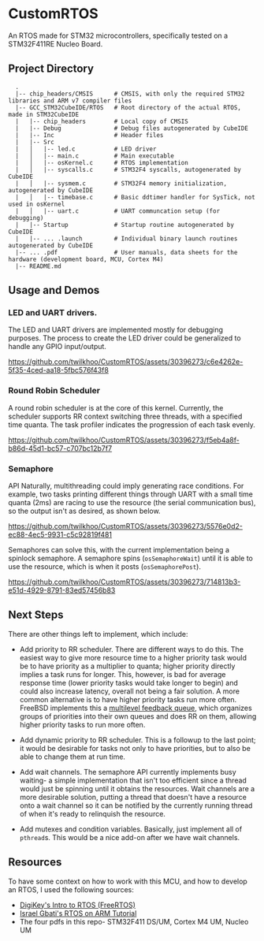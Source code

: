 # CustomRTOS
An RTOS made for STM32 microcontrollers, specifically tested on a STM32F411RE Nucleo Board.

## Project Directory
```
  .
  |-- chip_headers/CMSIS      # CMSIS, with only the required STM32 libraries and ARM v7 compiler files
  |-- GCC_STM32CubeIDE/RTOS   # Root directory of the actual RTOS, made in STM32CubeIDE
  |   |-- chip_headers        # Local copy of CMSIS
  |   |-- Debug               # Debug files autogenerated by CubeIDE
  |   |-- Inc                 # Header files
  |   |-- Src
  |   │   |-- led.c           # LED driver
  |   │   |-- main.c          # Main executable
  |   │   |-- osKernel.c      # RTOS implementation
  |   │   |-- syscalls.c      # STM32F4 syscalls, autogenerated by CubeIDE
  |   │   |-- sysmem.c        # STM32F4 memory initialization, autogenerated by CubeIDE
  |   │   |-- timebase.c      # Basic ddtimer handler for SysTick, not used in osKernel
  |   │   |-- uart.c          # UART communcation setup (for debugging)
  |   |-- Startup             # Startup routine autogenerated by CubeIDE
  |   |-- ... .launch         # Individual binary launch routines autogenerated by CubeIDE
  |-- ... .pdf                # User manuals, data sheets for the hardware (development board, MCU, Cortex M4)
  |-- README.md
```
## Usage and Demos

### LED and UART drivers.
The LED and UART drivers are implemented mostly for debugging purposes. The process to create the LED driver could be generalized to handle any GPIO input/output.

https://github.com/twilkhoo/CustomRTOS/assets/30396273/c6e4262e-5f35-4ced-aa18-5fbc576f43f8

### Round Robin Scheduler
A round robin scheduler is at the core of this kernel. Currently, the scheduler supports RR context switching three threads, with a specified time quanta. The task profiler indicates the progression of each task evenly.

https://github.com/twilkhoo/CustomRTOS/assets/30396273/f5eb4a8f-b86d-45d1-bc57-c707bc12b7f7

### Semaphore 

API
Naturally, multithreading could imply generating race conditions. For example, two tasks printing different things through UART with a small time quanta (2ms) are racing to use the resource (the serial communication bus), so the output isn't as desired, as shown below.

https://github.com/twilkhoo/CustomRTOS/assets/30396273/5576e0d2-ec88-4ec5-9931-c5c92819f481

Semaphores can solve this, with the current implementation being a spinlock semaphore. A semaphore spins (`osSemaphoreWait`) until it is able to use the resource, which is when it posts (`osSemaphorePost`).

https://github.com/twilkhoo/CustomRTOS/assets/30396273/714813b3-e51d-4929-8791-83ed57456b83

## Next Steps
There are other things left to implement, which include:
- Add priority to RR scheduler.
There are different ways to do this. The easiest way to give more resource time to a higher priority task would be to have priority as a multiplier to quanta; higher priority directly implies a task runs for longer. This, however, is bad for average response time (lower priority tasks would take longer to begin) and could also increase latency, overall not being a fair solution. A more common alternative is to have higher priority tasks run more often. FreeBSD implements this a [multilevel feedback queue](https://papers.freebsd.org/2004/mckusick-thread_scheduler.files/mckusick-thread_scheduler-paper.pdf), which organizes groups of priorities into their own queues and does RR on them, allowing higher priority tasks to run more often.

- Add dynamic priority to RR scheduler.
This is a followup to the last point; it would be desirable for tasks not only to have priorities, but to also be able to change them at run time.

- Add wait channels.
The semaphore API currently implements busy waiting- a simple implementation that isn't too efficient since a thread would just be spinning until it obtains the resources. Wait channels are a more desirable solution, putting a thread that doesn't have a resource onto a wait channel so it can be notified by the currently running thread of when it's ready to relinquish the resource.

- Add mutexes and condition variables.
Basically, just implement all of `pthread`s. This would be a nice add-on after we have wait channels.

## Resources
To have some context on how to work with this MCU, and how to develop an RTOS, I used the following sources:

- [DigiKey's Intro to RTOS (FreeRTOS)](https://youtube.com/playlist?list=PLEBQazB0HUyQ4hAPU1cJED6t3DU0h34bz&si=dXVZqiqUQdNZ75k3)
- [Israel Gbati's RTOS on ARM Tutorial](https://www.udemy.com/course/rtos-building-from-ground-up-on-arm-processors/)
- The four pdfs in this repo- STM32F411 DS/UM, Cortex M4 UM, Nucleo UM
